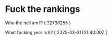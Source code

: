 # Fuck the rankings

Who the hell am I?
{ 32736255 }

What fucking year is it?
[ 2025-03-31T21:40:00Z ]
